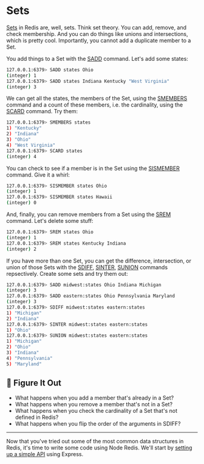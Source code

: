 # Sets #

[Sets](https://redis.io/commands/?group=set) in Redis are, well, sets. Think set theory. You can add, remove, and check membership. And you can do things like unions and intersections, which is pretty cool. Importantly, you cannot add a duplicate member to a Set.

You add things to a Set with the [SADD](https://redis.io/commands/sadd/) command. Let's add some states:

```bash
127.0.0.1:6379> SADD states Ohio
(integer) 1
127.0.0.1:6379> SADD states Indiana Kentucky "West Virginia"
(integer) 3
```

We can get all the states, the members of the Set, using the [SMEMBERS](https://redis.io/commands/smembers/) command and a count of these members, i.e. the cardinality, using the [SCARD](https://redis.io/commands/scard/) command. Try them:

```bash
127.0.0.1:6379> SMEMBERS states
1) "Kentucky"
2) "Indiana"
3) "Ohio"
4) "West Virginia"
127.0.0.1:6379> SCARD states
(integer) 4
```

You can check to see if a member is in the Set using the [SISMEMBER](https://redis.io/commands/sismember/) command. Give it a whirl:

```bash
127.0.0.1:6379> SISMEMBER states Ohio
(integer) 1
127.0.0.1:6379> SISMEMBER states Hawaii
(integer) 0
```

And, finally, you can remove members from a Set using the [SREM](https://redis.io/commands/srem/) command. Let's delete some stuff:

```bash
127.0.0.1:6379> SREM states Ohio
(integer) 1
127.0.0.1:6379> SREM states Kentucky Indiana
(integer) 2
```

If you have more than one Set, you can get the difference, intersection, or union of those Sets with the [SDIFF](https://redis.io/commands/sdiff/), [SINTER](https://redis.io/commands/sinter/), [SUNION](https://redis.io/commands/sunion/) commands repsectively. Create some sets and try them out:

```bash
127.0.0.1:6379> SADD midwest:states Ohio Indiana Michigan
(integer) 3
127.0.0.1:6379> SADD eastern:states Ohio Pennsylvania Maryland
(integer) 3
127.0.0.1:6379> SDIFF midwest:states eastern:states
1) "Michigan"
2) "Indiana"
127.0.0.1:6379> SINTER midwest:states eastern:states
1) "Ohio"
127.0.0.1:6379> SUNION midwest:states eastern:states
1) "Michigan"
2) "Ohio"
3) "Indiana"
4) "Pennsylvania"
5) "Maryland"
```


## 📍 Figure It Out ##

- What happens when you add a member that's already in a Set?
- What happens when you remove a member that's not in a Set?
- What happens when you check the cardinality of a Set that's not defined in Redis?
- What happens when you flip the order of the arguments in SDIFF?

----------------------------------------

Now that you've tried out some of the most common data structures in Redis, it's time to write some code using Node Redis. We'll start by [setting up a simple API](08-API-SETUP.md) using Express.

